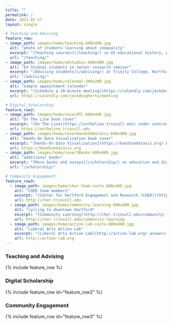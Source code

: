 ```yaml
---
title: ""
permalink: /
date: 2021-02-27
layout: single

# Teaching and Advising
feature_row:
- image_path: images/home/teaching-600x400.jpg
  alt: "photo of students learning about inequality"
  excerpt: "[Teaching courses](/teaching/) in US educational history, policy, practice; data visualization"
  url: "/teaching/"
- image_path: images/home/edstudies-600x400.jpg
  alt: "Ed Studies students in senior research seminar"
  excerpt: "[Advising students](/advising/) at Trinity College, Hartford, Connecticut"
  url: "/advising/"
- image_path: images/home/calendar-300x200.jpg
  alt: "sample appointment calendar"
  excerpt: "[Schedule a 20-minute meeting](https://calendly.com/jackdougherty/meeting) on my calendar"
  url: https://calendly.com/jackdougherty/meeting

# Digital Scholarship
feature_row2:
- image_path: images/home/coverOTL-600x400.jpg
  alt: "On The Line book cover"
  excerpt: "[On The Line](https://ontheline.trincoll.edu) under contract with Amherst College Press"
  url: https://ontheline.trincoll.edu
- image_path: images/home/coverHandsOnDataViz-600x400.jpg
  alt: "Hands-On Data Visualization book cover"
  excerpt: "[Hands-On Data Visualization](https://handsondataviz.org) book with Ilya Ilyankou (2021)"
  url: https://handsondataviz.org
- image_path: images/home/cover3Books-600x400.jpg
  alt: "additional books"
  excerpt: "[More books and essays](/scholarship/) on education and digital history"
  url: "/scholarship/"

# Community Engagement
feature_row3:
  - image_path: images/home/cher-team-caito-600x400.jpg
    alt: "CHER team members"
    excerpt: "[Center for Hartford Engagement and Research (CHER)](http://cher.trincoll.edu)"
    url: http://cher.trincoll.edu
  - image_path: images/home/community-learning-600x400.jpg
    alt: "cycling to downtown Hartford"
    excerpt: "[Community Learning](http://cher.trincoll.edu/community-learning) connects academic courses with Hartford"
    url: http://cher.trincoll.edu/community-learning
  - image_path: images/home/action-lab-caito-600x400.jpg
    alt: "Liberal Arts Action Lab"
    excerpt: "[Liberal Arts Action Lab](http://action-lab.org) answers questions with Hartford partners"
    url: http://action-lab.org
---
```

### Teaching and Advising
{% include feature_row %}
### Digital Scholarship
{% include feature_row id="feature_row2" %}
### Community Engagement
{% include feature_row id="feature_row3" %}
